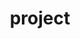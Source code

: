 ---
layout: project
title: "project"
description: "팔도비빔면"
header-img: "img/home_bg2.png"
category: project1
---